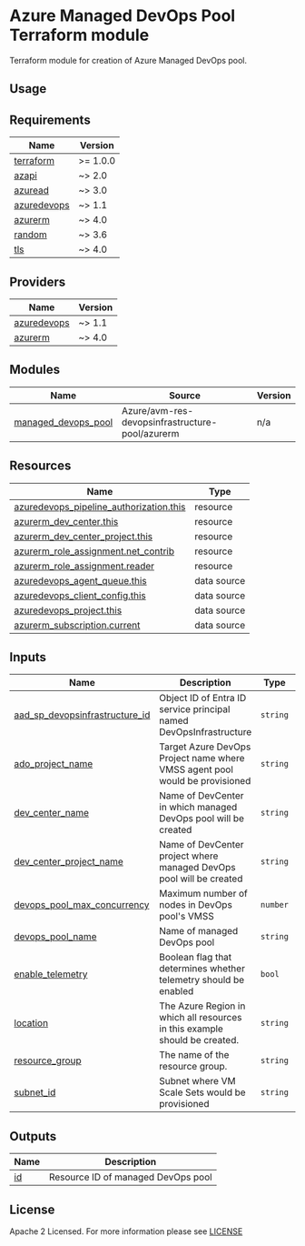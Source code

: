 # Azure Managed DevOps Pool Terraform module
Terraform module for creation of Azure Managed DevOps pool.

## Usage

<!-- BEGIN_TF_DOCS -->
## Requirements

| Name | Version |
|------|---------|
| <a name="requirement_terraform"></a> [terraform](#requirement\_terraform) | >= 1.0.0 |
| <a name="requirement_azapi"></a> [azapi](#requirement\_azapi) | ~> 2.0 |
| <a name="requirement_azuread"></a> [azuread](#requirement\_azuread) | ~> 3.0 |
| <a name="requirement_azuredevops"></a> [azuredevops](#requirement\_azuredevops) | ~> 1.1 |
| <a name="requirement_azurerm"></a> [azurerm](#requirement\_azurerm) | ~> 4.0 |
| <a name="requirement_random"></a> [random](#requirement\_random) | ~> 3.6 |
| <a name="requirement_tls"></a> [tls](#requirement\_tls) | ~> 4.0 |

## Providers

| Name | Version |
|------|---------|
| <a name="provider_azuredevops"></a> [azuredevops](#provider\_azuredevops) | ~> 1.1 |
| <a name="provider_azurerm"></a> [azurerm](#provider\_azurerm) | ~> 4.0 |

## Modules

| Name | Source | Version |
|------|--------|---------|
| <a name="module_managed_devops_pool"></a> [managed\_devops\_pool](#module\_managed\_devops\_pool) | Azure/avm-res-devopsinfrastructure-pool/azurerm | n/a |

## Resources

| Name | Type |
|------|------|
| [azuredevops_pipeline_authorization.this](https://registry.terraform.io/providers/microsoft/azuredevops/latest/docs/resources/pipeline_authorization) | resource |
| [azurerm_dev_center.this](https://registry.terraform.io/providers/hashicorp/azurerm/latest/docs/resources/dev_center) | resource |
| [azurerm_dev_center_project.this](https://registry.terraform.io/providers/hashicorp/azurerm/latest/docs/resources/dev_center_project) | resource |
| [azurerm_role_assignment.net_contrib](https://registry.terraform.io/providers/hashicorp/azurerm/latest/docs/resources/role_assignment) | resource |
| [azurerm_role_assignment.reader](https://registry.terraform.io/providers/hashicorp/azurerm/latest/docs/resources/role_assignment) | resource |
| [azuredevops_agent_queue.this](https://registry.terraform.io/providers/microsoft/azuredevops/latest/docs/data-sources/agent_queue) | data source |
| [azuredevops_client_config.this](https://registry.terraform.io/providers/microsoft/azuredevops/latest/docs/data-sources/client_config) | data source |
| [azuredevops_project.this](https://registry.terraform.io/providers/microsoft/azuredevops/latest/docs/data-sources/project) | data source |
| [azurerm_subscription.current](https://registry.terraform.io/providers/hashicorp/azurerm/latest/docs/data-sources/subscription) | data source |

## Inputs

| Name | Description | Type | Default | Required |
|------|-------------|------|---------|:--------:|
| <a name="input_aad_sp_devopsinfrastructure_id"></a> [aad\_sp\_devopsinfrastructure\_id](#input\_aad\_sp\_devopsinfrastructure\_id) | Object ID of Entra ID service principal named DevOpsInfrastructure | `string` | `"72055c5c-4353-4d6d-8838-bacee04b729d"` | no |
| <a name="input_ado_project_name"></a> [ado\_project\_name](#input\_ado\_project\_name) | Target Azure DevOps Project name where VMSS agent pool would be provisioned | `string` | n/a | yes |
| <a name="input_dev_center_name"></a> [dev\_center\_name](#input\_dev\_center\_name) | Name of DevCenter in which managed DevOps pool will be created | `string` | n/a | yes |
| <a name="input_dev_center_project_name"></a> [dev\_center\_project\_name](#input\_dev\_center\_project\_name) | Name of DevCenter project where managed DevOps pool will be created | `string` | n/a | yes |
| <a name="input_devops_pool_max_concurrency"></a> [devops\_pool\_max\_concurrency](#input\_devops\_pool\_max\_concurrency) | Maximum number of nodes in DevOps pool's VMSS | `number` | `2` | no |
| <a name="input_devops_pool_name"></a> [devops\_pool\_name](#input\_devops\_pool\_name) | Name of managed DevOps pool | `string` | n/a | yes |
| <a name="input_enable_telemetry"></a> [enable\_telemetry](#input\_enable\_telemetry) | Boolean flag that determines whether telemetry should be enabled | `bool` | `false` | no |
| <a name="input_location"></a> [location](#input\_location) | The Azure Region in which all resources in this example should be created. | `string` | n/a | yes |
| <a name="input_resource_group"></a> [resource\_group](#input\_resource\_group) | The name of the resource group. | `string` | n/a | yes |
| <a name="input_subnet_id"></a> [subnet\_id](#input\_subnet\_id) | Subnet where VM Scale Sets would be provisioned | `string` | n/a | yes |

## Outputs

| Name | Description |
|------|-------------|
| <a name="output_id"></a> [id](#output\_id) | Resource ID of managed DevOps pool |
<!-- END_TF_DOCS -->

## License

Apache 2 Licensed. For more information please see [LICENSE](./LICENSE)
